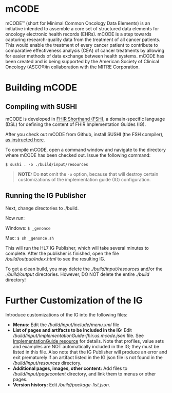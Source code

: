 # mCODE

mCODE™ (short for Minimal Common Oncology Data Elements) is an initiative intended to assemble a core set of structured data elements for oncology electronic health records (EHRs). mCODE is a step towards capturing research-quality data from the treatment of all cancer patients. This would enable the treatment of every cancer patient to contribute to comparative effectiveness analysis (CEA) of cancer treatments by allowing for easier methods of data exchange between health systems. mCODE has been created and is being supported by the American Society of Clinical Oncology (ASCO®)in collaboration with the MITRE Corporation.

# Building mCODE

## Compiling with SUSHI

mCODE is developed in [FHIR Shorthand (FSH)](http://build.fhir.org/ig/HL7/fhir-shorthand/), a domain-specific language (DSL) for defining the content of FHIR Implementation Guides (IG).

After you check out mCODE from Github, install SUSHI (the FSH compiler), [as instructed here](http://build.fhir.org/ig/HL7/fhir-shorthand/sushi.html). 

To compile mCODE, open a command window and navigate to the directory where mCODE has been checked out. Issue the following command:

`$ sushi . -o ./build/input/resources`

>**NOTE:** Do **not** omit the `-o` option, because that will destroy certain customizations of the implementation guide (IG) configuration.

## Running the IG Publisher

Next, change directories to ./build. 

Now run:

Windows:   `$ _genonce`

Mac:   `$ sh _genonce.sh`

This will run the HL7 IG Publisher, which will take several minutes to complete. After the publisher is finished, open the file _/build/output/index.html_ to see the resulting IG.

To get a clean build, you may delete the _./build/input/resources_ and/or the _./build/output_ directories. However, DO NOT delete the entire _./build_ directory!

# Further Customization of the IG

Introduce customizations of the IG into the following files:

* **Menus:** Edit the _/build/input/include/menu.xml_ file
* **List of pages and artifacts to be included in the IG:** Edit _/build/input/ImplementationGuide-fhir.us.mcode.json_ file. See [ImplementationGuide resource](https://www.hl7.org/fhir/implementationguide.html) for details. Note that profiles, value sets and examples are NOT automatically included in the IG; they must be listed in this file. Also note that the IG Publisher will produce an error and exit prematurely if an artifact listed in the IG json file is not found in the _/build/input/resources_ directory.
* **Additional pages, images, other content:** Add files to _/build/input/pagecontent_ directory, and link them to menus or other pages.
* **Version history:** Edit _/build/package-list.json_.
